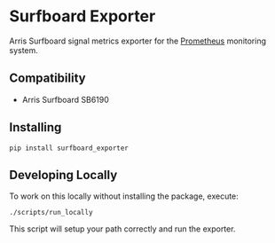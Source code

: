 # Surfboard Exporter

Arris Surfboard signal metrics exporter for the [Prometheus](https://prometheus.io)
monitoring system.

## Compatibility

- Arris Surfboard SB6190

## Installing

```
pip install surfboard_exporter
```

## Developing Locally

To work on this locally without installing the package, execute:

```
./scripts/run_locally
```

This script will setup your path correctly and run the exporter.
